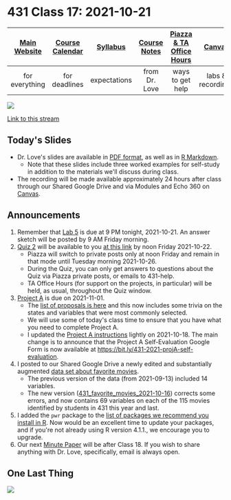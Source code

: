 # 431 Class 17: 2021-10-21

[Main Website](https://thomaselove.github.io/431/) | [Course Calendar](https://thomaselove.github.io/431/calendar.html) | [Syllabus](https://thomaselove.github.io/431-2021-syllabus/) | [Course Notes](https://thomaselove.github.io/431-notes/) | [Piazza & TA Office Hours](https://thomaselove.github.io/431/contact.html) | [Canvas](https://canvas.case.edu) | [Data and Code](https://github.com/THOMASELOVE/431-data)
:-----------: | :--------------: | :----------: | :---------: | :-------------: | :-----------: | :------------:
for everything | for deadlines | expectations | from Dr. Love | ways to get help | labs & recordings | for downloads

![](https://github.com/THOMASELOVE/431-2021/blob/main/classes/class17/images/laderas_2021-10-15a.PNG)

[Link to this stream](https://twitter.com/tladeras/status/1449171307770253314?s=21)

## Today's Slides

- Dr. Love's slides are available in [PDF format](https://github.com/THOMASELOVE/431-2021/blob/main/classes/class17/431-class17-slides.pdf), as well as in [R Markdown](https://github.com/THOMASELOVE/431-2021/blob/main/classes/class17/431-class17-slides.Rmd). 
    - Note that these slides include three worked examples for self-study in addition to the materials we'll discuss during class.
- The recording will be made available approximately 24 hours after class through our Shared Google Drive and via Modules and Echo 360 on [Canvas](https://canvas.case.edu).

## Announcements

1. Remember that [Lab 5](https://github.com/THOMASELOVE/431-2021/tree/main/labs/lab05) is due at 9 PM tonight, 2021-10-21. An answer sketch will be posted by 9 AM Friday morning.
2. [Quiz 2](https://github.com/THOMASELOVE/431-2021/tree/main/quizzes/quiz2) will be available to you [at this link](https://github.com/THOMASELOVE/431-2021/tree/main/quizzes/quiz2) by noon Friday 2021-10-22. 
    - Piazza will switch to private posts only at noon Friday and remain in that mode until Tuesday morning 2021-10-26.
    - During the Quiz, you can only get answers to questions about the Quiz via Piazza private posts, or emails to 431-help.
    - TA Office Hours (for support on the projects, in particular) will be held, as usual, throughout the Quiz window.
3. [Project A](https://thomaselove.github.io/431-2021-projectA/) is due on 2021-11-01.
    - The [list of proposals is here](https://github.com/THOMASELOVE/431-2021/blob/main/projectA/proposals.md) and this now includes some trivia on the states and variables that were most commonly selected.
    - We will use some of today's class time to ensure that you have what you need to complete Project A.
    - I updated the [Project A instructions](https://thomaselove.github.io/431-2021-projectA/) lightly on 2021-10-18. The main change is to announce that the Project A Self-Evaluation Google Form is now available at https://bit.ly/431-2021-projA-self-evaluation.
4. I posted to our Shared Google Drive a newly edited and substantially augmented [data set about favorite movies](https://github.com/THOMASELOVE/431-2021/blob/main/classes/movies/README.md#new-and-amplified-data-set).
    - The previous version of the data (from 2021-09-13) included 14 variables. 
    - The new version ([431_favorite_movies_2021-10-16](https://docs.google.com/spreadsheets/u/1/d/1t4668vGN-97284uWbH154LQHmj8p90hkIlafPOjnIcQ/edit?usp=sharing)) corrects some errors, and now contains 69 variables on each of the 115 movies identified by students in 431 this year and last.
5. I added the `pwr` package to the [list of packages we recommend you install in R](https://thomaselove.github.io/431/r_packages.html). Now would be an excellent time to update your packages, and if you're not already using R version 4.1.1., we encourage you to upgrade.
6. Our next [Minute Paper](https://github.com/THOMASELOVE/431-2021/blob/main/minutepapers) will be after Class 18. If you wish to share anything with Dr. Love, specifically, email is always open.

## One Last Thing

![](https://github.com/THOMASELOVE/431-2021/blob/main/classes/class17/images/laderas_2021-10-15b.PNG)


